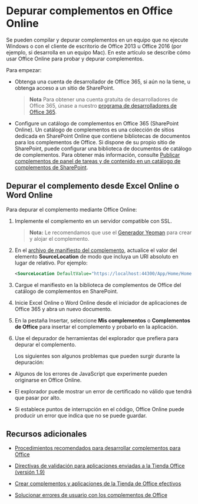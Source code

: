 
# Depurar complementos en Office Online


Se pueden compilar y depurar complementos en un equipo que no ejecute Windows o con el cliente de escritorio de Office 2013 u Office 2016 (por ejemplo, si desarrolla en un equipo Mac). En este artículo se describe cómo usar Office Online para probar y depurar complementos. 

Para empezar:


- Obtenga una cuenta de desarrollador de Office 365, si aún no la tiene, u obtenga acceso a un sitio de SharePoint.
    
     >**Nota**  Para obtener una cuenta gratuita de desarrolladores de Office 365, únase a nuestro [programa de desarrolladores de Office 365](https://dev.office.com/devprogram).
     
- Configure un catálogo de complementos en Office 365 (SharePoint Online). Un catálogo de complementos es una colección de sitios dedicada en SharePoint Online que contiene bibliotecas de documentos para los complementos de Office. Si dispone de su propio sitio de SharePoint, puede configurar una biblioteca de documentos de catálogo de complementos. Para obtener más información, consulte [Publicar complementos de panel de tareas y de contenido en un catálogo de complementos de SharePoint](../publish/publish-task-pane-and-content-add-ins-to-an-add-in-catalog.md).
    

## Depurar el complemento desde Excel Online o Word Online

Para depurar el complemento mediante Office Online:


1. Implemente el complemento en un servidor compatible con SSL.
    
     >**Nota:**  Le recomendamos que use el [Generador Yeoman](https://github.com/OfficeDev/generator-office) para crear y alojar el complemento.
     
2. En el [archivo de manifiesto del complemento](../../docs/overview/add-in-manifests.md), actualice el valor del elemento  **SourceLocation** de modo que incluya un URI absoluto en lugar de relativo. Por ejemplo:
    
    ```xml
    <SourceLocation DefaultValue="https://localhost:44300/App/Home/Home.html" />
    ```
    
3. Cargue el manifiesto en la biblioteca de complementos de Office del catálogo de complementos en SharePoint.
    
4. Inicie Excel Online o Word Online desde el iniciador de aplicaciones de Office 365 y abra un nuevo documento.
    
5. En la pestaña Insertar, seleccione  **Mis complementos** o **Complementos de Office** para insertar el complemento y probarlo en la aplicación.
    
6. Use el depurador de herramientas del explorador que prefiera para depurar el complemento.
    
    Los siguientes son algunos problemas que pueden surgir durante la depuración:
    
  - Algunos de los errores de JavaScript que experimente pueden originarse en Office Online.
    
  - El explorador puede mostrar un error de certificado no válido que tendrá que pasar por alto.
    
  - Si establece puntos de interrupción en el código, Office Online puede producir un error que indica que no se puede guardar.
    

## Recursos adicionales


- [Procedimientos recomendados para desarrollar complementos para Office](../overview/add-in-development-best-practices.md)
    
- [Directivas de validación para aplicaciones enviadas a la Tienda Office (versión 1.9)](http://msdn.microsoft.com/library/cd90836a-523e-42f5-ab02-5123cdf9fefe%28Office.15%29.aspx)
    
- [Crear complementos y aplicaciones de la Tienda de Office efectivos](http://msdn.microsoft.com/library/c66a6e6b-2e96-458f-8f8c-2a499fe942c9%28Office.15%29.aspx)
    
- [Solucionar errores de usuario con los complementos de Office](../testing/testing-and-troubleshooting.md)
    

